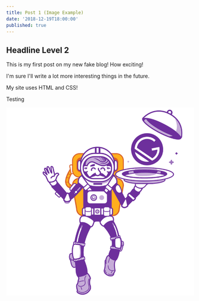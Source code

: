 ```yaml
---
title: Post 1 (Image Example)
date: '2018-12-19T18:00:00'
published: true
---
```


## Headline Level 2

This is my first post on my new fake blog! How exciting!

I'm sure I'll write a lot more interesting things in the future.

My site uses HTML and CSS!

<Demo>Testing</Demo>

![Astronaut](./gatsby-astronaut.png)
